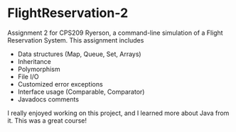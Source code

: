 # FlightReservation-2

Assignment 2 for CPS209 Ryerson, a command-line simulation of a Flight Reservation System.
This assignment includes

- Data structures (Map, Queue, Set, Arrays)
- Inheritance
- Polymorphism
- File I/O
- Customized error exceptions
- Interface usage (Comparable, Comparator)
- Javadocs comments

I really enjoyed working on this project, and I learned more about Java from it. This was a great course!
